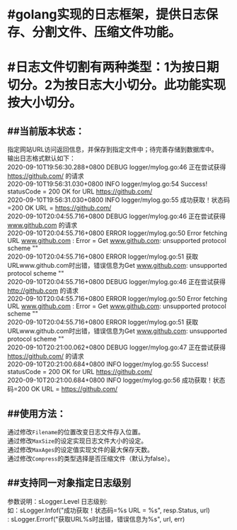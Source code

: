 #golang实现的日志框架，提供日志保存、分割文件、压缩文件功能。
=====
#日志文件切割有两种类型：1为按日期切分。2为按日志大小切分。此功能实现按大小切分。
====
##当前版本状态：
------
指定网站URL访问返回信息，并保存到指定文件中；待完善存储到数据库中。<br>
输出日志格式默认如下：<br>
2020-09-10T19:56:30.288+0800    DEBUG   logger/mylog.go:46      正在尝试获得 https://github.com/ 的请求 <br>
2020-09-10T19:56:31.030+0800    INFO    logger/mylog.go:54      Success! statusCode = 200 OK for URL https://github.com/<br>
2020-09-10T19:56:31.030+0800    INFO    logger/mylog.go:55      成功获取！状态码=200 OK URL = https://github.com/<br>
2020-09-10T20:04:55.716+0800    DEBUG   logger/mylog.go:46      正在尝试获得 www.github.com 的请求<br>
2020-09-10T20:04:55.716+0800    ERROR   logger/mylog.go:50      Error fetching URL www.github.com : Error = Get www.github.com: unsupported protocol scheme ""<br>
2020-09-10T20:04:55.716+0800    ERROR   logger/mylog.go:51      获取URLwww.github.com时出错，错误信息为Get www.github.com: unsupported protocol scheme ""<br>
2020-09-10T20:04:55.716+0800    DEBUG   logger/mylog.go:46      正在尝试获得 http://github.com 的请求 <br>
2020-09-10T20:04:55.716+0800    ERROR   logger/mylog.go:50      Error fetching URL www.github.com : Error = Get www.github.com: unsupported protocol scheme ""<br>
2020-09-10T20:04:55.716+0800    ERROR   logger/mylog.go:51      获取URLwww.github.com时出错，错误信息为Get www.github.com: unsupported protocol scheme ""<br>
2020-09-10T20:21:00.062+0800    DEBUG   logger/mylog.go:47      正在尝试获得 https://github.com/ 的请求<br>
2020-09-10T20:21:00.684+0800    INFO    logger/mylog.go:55      Success! statusCode = 200 OK for URL https://github.com/<br>
2020-09-10T20:21:00.684+0800    INFO    logger/mylog.go:56      成功获取！状态码=200 OK URL = https://github.com/<br>

##使用方法：
------
通过修改`Filename`的位置改变日志文件存入位置。<br>
通过修改`MaxSize`的设定实现日志文件大小的设定。<br>
通过修改`MaxAges`的设定值实现文件的最大保存天数。<br>
通过修改`Compress`的类型选择是否压缩文件（默认为false）。<br>

##支持同一对象指定日志级别
----
参数说明：sLogger.Level 日志级别:<br>
如：sLogger.Infof("成功获取！状态码=%s URL = %s", resp.Status, url)<br>
 : sLogger.Errorf("获取URL%s时出错，错误信息为%s", url, err)<br>


